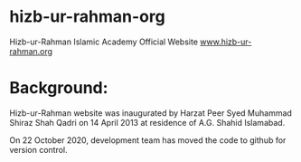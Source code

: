 # hizb-ur-rahman-org
Hizb-ur-Rahman Islamic Academy Official Website
www.hizb-ur-rahman.org


# Background:
Hizb-ur-Rahman website was inaugurated by Harzat Peer Syed Muhammad Shiraz Shah Qadri on 14 April 2013 at residence of A.G. Shahid Islamabad.

On 22 October 2020, development team has moved the code to github for version control.

